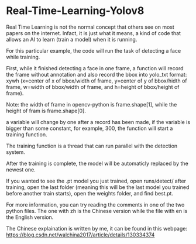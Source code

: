 # Real-Time-Learning-Yolov8
Real Time Learning is not the normal concept that others see on most papers on the internet.
Infact, it is just what it means, a kind of code that allows an AI to learn (train a model) when it is running.

For this particular example, the code will run the task of detecting a face while training.

First, while it finished detecting a face in one frame, a function will record the frame without annotation and also record the bbox into yolo_txt format: xywh (x=center of x of bbox/width of frame, y=center of y of bbox/hidth of frame, w=width of bbox/width of frame, and h=height of bbox/height of frame).

Note: the width of frame in opencv-python is frame.shape[1], while the height of fram is frame.shape[0]. 

a variable will change by one after a record has been made, if the variable is bigger than some constant, for example, 300, the function will start a training function.

The training function is a thread that can run parallel with the detection system.

After the training is complete, the model will be automaticly replaced by the newest one.

If you wanted to see the .pt model you just trained, open runs/detect/ after training, open the last folder (meaning this will be the last model you trained before another train starts), open the weights folder, and find best.pt.

For more information, you can try reading the comments in one of the two python files. The one with zh is the Chinese version while the file with en is the English version.

The Chinese explaination is written by me, it can be found in this webpage: https://blog.csdn.net/walchina2017/article/details/130334374
